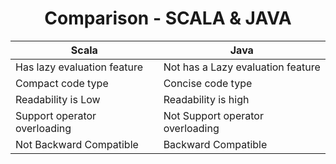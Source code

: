 <center><h1>Comparison - SCALA & JAVA</h1>
<table>
    <thead>
        <tr>
            <th>Scala</th>
            <th>Java</th>
        </tr>
    </thead>
    <tbody>
        <tr>
            <td>Has lazy evaluation feature</td>
            <td>Not has a Lazy evaluation feature</td>
        </tr>
        <tr>
            <td>Compact code type</td>
            <td>Concise code type</td>
        </tr>
        <tr>
            <td>Readability is Low</td>
            <td>Readability is high</td>
        </tr>
        <tr>
            <td>Support operator overloading</td>
            <td>Not Support operator overloading</td>
        </tr>
        <tr>
            <td>Not Backward Compatible</td>
            <td>Backward Compatible</td>
        </tr>
    </tbody>
</table>
</center>